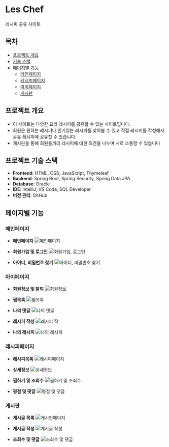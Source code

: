 # Les Chef
레시피 공유 사이트

## 목차
- [프로젝트 개요](#프로젝트-개요)
- [기술 스택](#프로젝트-기술-스택)
- [페이지별 기능](#페이지별-기능)
  - [메인페이지](#메인페이지)
  - [레시피페이지](#레시피페이지)
  - [마이페이지](#마이페이지)
  - [게시판](#게시판)
  
## 프로젝트 개요
* 이 사이트는 다양한 요리 레시피를 공유할 수 있는 사이트입니다.
* 회원은 원하는 레시피나 인기있는 레시피를 찾아볼 수 있고 직접 레시피를 작성해서 공유 레시피에 공유할 수 있습니다.
* 게시판을 통해 회원들끼리 레시피에 대한 의견을 나누며 서로 소통할 수 있습니다
## 프로젝트 기술 스택
- **Frontend**: HTML, CSS, JavaScript, Thymeleaf
- **Backend**: Spring Boot, Spring Security, Spring Data JPA
- **Database**: Oracle
- **IDE**: IntelliJ, VS Code, SQL Developer
- **버전 관리**: GitHub

## 페이지별 기능

### 메인페이지
- **메인페이지**
![메인페이지](https://github.com/Ddonggirim/Les_chef_home/blob/master/README%20%EC%9D%B4%EB%AF%B8%EC%A7%80/%EB%A9%94%EC%9D%B8%ED%99%94%EB%A9%B4.png)

- **회원가입 및 로그인**
 ![회원가입, 로그인](https://github.com/Ddonggirim/Les_chef_home/blob/master/README%20%EC%9D%B4%EB%AF%B8%EC%A7%80/%ED%9A%8C%EC%9B%90%EA%B0%80%EC%9E%85%20%EB%B0%8F%20%EB%A1%9C%EA%B7%B8%EC%9D%B8.png)
- **아이디, 비밀번호 찾기**
 ![아이디, 비밀번호 찾기](https://github.com/Ddonggirim/Les_chef_home/blob/master/README%20%EC%9D%B4%EB%AF%B8%EC%A7%80/%EC%95%84%EC%9D%B4%EB%94%94%20%EB%B0%8F%20%EB%B9%84%EB%B0%80%EB%B2%88%ED%98%B8%20%EC%B0%BE%EA%B8%B0.png)


### 마이페이지

- **회원정보 및 탈퇴**
![회원정보](https://github.com/Ddonggirim/Les_chef_home/blob/master/README%20%EC%9D%B4%EB%AF%B8%EC%A7%80/%ED%9A%8C%EC%9B%90%EC%A0%95%EB%B3%B4.png)

- **찜목록**
![찜목록](https://github.com/Ddonggirim/Les_chef_home/blob/master/README%20%EC%9D%B4%EB%AF%B8%EC%A7%80/%EC%B0%9C%EB%AA%A9%EB%A1%9D.png)
- **나의 댓글**
![나의 댓글](https://github.com/Ddonggirim/Les_chef_home/blob/master/README%20%EC%9D%B4%EB%AF%B8%EC%A7%80/%EB%82%98%EC%9D%98%20%EB%8C%93%EA%B8%80.png)

- **레시피 작성**
![레시피 작](https://github.com/Ddonggirim/Les_chef_home/blob/master/README%20%EC%9D%B4%EB%AF%B8%EC%A7%80/%EB%A0%88%EC%8B%9C%ED%94%BC%EC%9E%91%EC%84%B1.png)

- **나의 레시피**
![나의 레시피](https://github.com/Ddonggirim/Les_chef_home/blob/master/README%20%EC%9D%B4%EB%AF%B8%EC%A7%80/%EB%82%98%EC%9D%98%EB%A0%88%EC%8B%9C%ED%94%BC.png)

### 레시피페이지

- **레시피목록**
![레시피페이지](https://github.com/Ddonggirim/Les_chef_home/blob/master/README%20%EC%9D%B4%EB%AF%B8%EC%A7%80/%EB%A0%88%EC%8B%9C%ED%94%BC.png)

- **상세정보**
![상세정보](https://github.com/Ddonggirim/Les_chef_home/blob/master/README%20%EC%9D%B4%EB%AF%B8%EC%A7%80/%EC%83%81%EC%84%B8%EC%A0%95%EB%B3%B4.png)

- **찜하기 및 조회수**
![찜하기 및 조회수](https://github.com/Ddonggirim/Les_chef_home/blob/master/README%20%EC%9D%B4%EB%AF%B8%EC%A7%80/%EC%B0%9C.png)

- **평점 및 댓글**
![평점 및 댓글](https://github.com/Ddonggirim/Les_chef_home/blob/master/README%20%EC%9D%B4%EB%AF%B8%EC%A7%80/%EB%8C%93%EA%B8%80%2C%20%ED%8F%89%EC%A0%90.png)


### 게시판

- **게시글 목록**
![게시판페이지](https://github.com/Ddonggirim/Les_chef_home/blob/master/README%20%EC%9D%B4%EB%AF%B8%EC%A7%80/%EA%B2%8C%EC%8B%9C%EA%B8%80%20%EB%AA%A9%EB%A1%9D.png)

- **게시글 작성**
![게시글 작성](https://github.com/Ddonggirim/Les_chef_home/blob/master/README%20%EC%9D%B4%EB%AF%B8%EC%A7%80/%EA%B2%8C%EC%8B%9C%EA%B8%80%EC%9E%91%EC%84%B1.png)

- **조회수 및 댓글**
![조회수 및 댓글](https://github.com/Ddonggirim/Les_chef_home/blob/master/README%20%EC%9D%B4%EB%AF%B8%EC%A7%80/%EC%A1%B0%ED%9A%8C%EC%88%98%20%EB%B0%8F%20%EB%8C%93%EA%B8%80.png)

